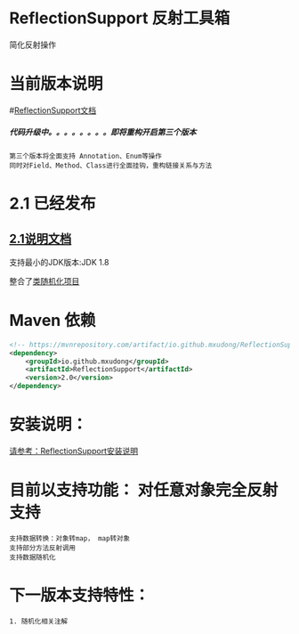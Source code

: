 # ReflectionSupport 反射工具箱
简化反射操作

# 当前版本说明
#[ReflectionSupport文档](https://apidoc.gitee.com/MXuDong/ReflectionSupport)

##### 代码升级中。。。。。。。。即将重构开启第三个版本
    第三个版本将全面支持 Annotation、Enum等操作
    同时对Field、Method、Class进行全面挂钩，重构链接关系与方法

# 2.1 已经发布
## [2.1说明文档](V2.1.1-/Instructions.md)
支持最小的JDK版本:JDK 1.8

整合了[类随机化项目](https://gitee.com/MXuDong/RandomDataForClass)
# Maven 依赖

```xml
<!-- https://mvnrepository.com/artifact/io.github.mxudong/ReflectionSupport -->
<dependency>
    <groupId>io.github.mxudong</groupId>
    <artifactId>ReflectionSupport</artifactId>
    <version>2.0</version>
</dependency>

```

# 安装说明：
[请参考：ReflectionSupport安装说明](V2.1.1-/Install.md)

# 目前以支持功能： 对任意对象完全反射支持
    
    支持数据转换：对象转map， map转对象 
    支持部分方法反射调用
    支持数据随机化
    
# 下一版本支持特性：
    1. 随机化相关注解
